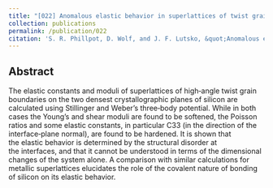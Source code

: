 ```yaml
---
title: "[022] Anomalous elastic behavior in superlattices of twist grain boundaries in silicon"
collection: publications
permalink: /publication/022
citation: 'S. R. Phillpot, D. Wolf, and J. F. Lutsko, &quot;Anomalous elastic behavior in superlattices of twist grain boundaries in silicon&quot;, <i>J. App. Phys.</i>, <strong>67</strong>, 6747 (1990)'
---
```

Abstract
---
The elastic constants and moduli of superlattices of high‐angle twist grain boundaries on the two densest crystallographic planes of silicon are calculated using Stillinger and Weber’s three‐body potential. While in both cases the Young’s and shear moduli are found to be softened, the Poisson ratios and some elastic constants, in particular C33 (in the direction of the interface‐plane normal), are found to be hardened. It is shown that the elastic behavior is determined by the structural disorder at the interfaces, and that it cannot be understood in terms of the dimensional changes of the system alone. A comparison with similar calculations for metallic superlattices elucidates the role of the covalent nature of bonding of silicon on its elastic behavior.
